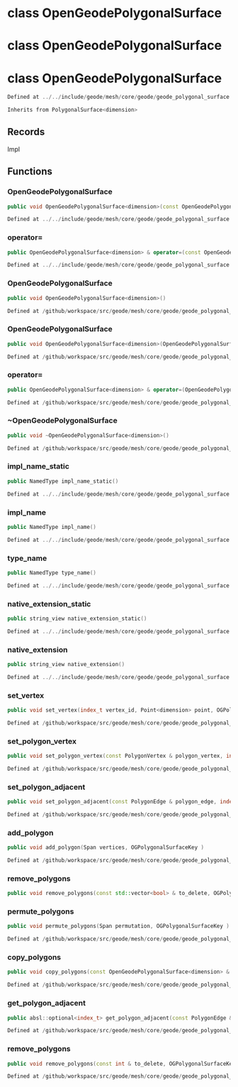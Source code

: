 # class OpenGeodePolygonalSurface

# class OpenGeodePolygonalSurface

# class OpenGeodePolygonalSurface

```cpp
Defined at ../../include/geode/mesh/core/geode/geode_polygonal_surface.h#41
```

```cpp
Inherits from PolygonalSurface<dimension>
```



## Records

Impl



## Functions

### OpenGeodePolygonalSurface

```cpp
public void OpenGeodePolygonalSurface<dimension>(const OpenGeodePolygonalSurface<dimension> & )
```

```cpp
Defined at ../../include/geode/mesh/core/geode/geode_polygonal_surface.h#43
```

### operator=

```cpp
public OpenGeodePolygonalSurface<dimension> & operator=(const OpenGeodePolygonalSurface<dimension> & )
```

```cpp
Defined at ../../include/geode/mesh/core/geode/geode_polygonal_surface.h#43
```

### OpenGeodePolygonalSurface

```cpp
public void OpenGeodePolygonalSurface<dimension>()
```

```cpp
Defined at /github/workspace/src/geode/mesh/core/geode/geode_polygonal_surface.cpp#218
```

### OpenGeodePolygonalSurface

```cpp
public void OpenGeodePolygonalSurface<dimension>(OpenGeodePolygonalSurface<dimension> && other)
```

```cpp
Defined at /github/workspace/src/geode/mesh/core/geode/geode_polygonal_surface.cpp#224
```

### operator=

```cpp
public OpenGeodePolygonalSurface<dimension> & operator=(OpenGeodePolygonalSurface<dimension> && other)
```

```cpp
Defined at /github/workspace/src/geode/mesh/core/geode/geode_polygonal_surface.cpp#232
```

### ~OpenGeodePolygonalSurface

```cpp
public void ~OpenGeodePolygonalSurface<dimension>()
```

```cpp
Defined at /github/workspace/src/geode/mesh/core/geode/geode_polygonal_surface.cpp#242
```

### impl_name_static

```cpp
public NamedType impl_name_static()
```

```cpp
Defined at ../../include/geode/mesh/core/geode/geode_polygonal_surface.h#57
```

### impl_name

```cpp
public NamedType impl_name()
```

```cpp
Defined at ../../include/geode/mesh/core/geode/geode_polygonal_surface.h#63
```

### type_name

```cpp
public NamedType type_name()
```

```cpp
Defined at ../../include/geode/mesh/core/geode/geode_polygonal_surface.h#68
```

### native_extension_static

```cpp
public string_view native_extension_static()
```

```cpp
Defined at ../../include/geode/mesh/core/geode/geode_polygonal_surface.h#73
```

### native_extension

```cpp
public string_view native_extension()
```

```cpp
Defined at ../../include/geode/mesh/core/geode/geode_polygonal_surface.h#80
```

### set_vertex

```cpp
public void set_vertex(index_t vertex_id, Point<dimension> point, OGPolygonalSurfaceKey )
```

```cpp
Defined at /github/workspace/src/geode/mesh/core/geode/geode_polygonal_surface.cpp#248
```

### set_polygon_vertex

```cpp
public void set_polygon_vertex(const PolygonVertex & polygon_vertex, index_t vertex_id, OGPolygonalSurfaceKey )
```

```cpp
Defined at /github/workspace/src/geode/mesh/core/geode/geode_polygonal_surface.cpp#297
```

### set_polygon_adjacent

```cpp
public void set_polygon_adjacent(const PolygonEdge & polygon_edge, index_t adjacent_id, OGPolygonalSurfaceKey )
```

```cpp
Defined at /github/workspace/src/geode/mesh/core/geode/geode_polygonal_surface.cpp#327
```

### add_polygon

```cpp
public void add_polygon(Span vertices, OGPolygonalSurfaceKey )
```

```cpp
Defined at /github/workspace/src/geode/mesh/core/geode/geode_polygonal_surface.cpp#306
```

### remove_polygons

```cpp
public void remove_polygons(const std::vector<bool> & to_delete, OGPolygonalSurfaceKey )
```

### permute_polygons

```cpp
public void permute_polygons(Span permutation, OGPolygonalSurfaceKey )
```

```cpp
Defined at /github/workspace/src/geode/mesh/core/geode/geode_polygonal_surface.cpp#320
```

### copy_polygons

```cpp
public void copy_polygons(const OpenGeodePolygonalSurface<dimension> & surface_mesh, OGPolygonalSurfaceKey )
```

```cpp
Defined at /github/workspace/src/geode/mesh/core/geode/geode_polygonal_surface.cpp#336
```

### get_polygon_adjacent

```cpp
public absl::optional<index_t> get_polygon_adjacent(const PolygonEdge & polygon_edge)
```

```cpp
Defined at /github/workspace/src/geode/mesh/core/geode/geode_polygonal_surface.cpp#270
```

### remove_polygons

```cpp
public void remove_polygons(const int & to_delete, OGPolygonalSurfaceKey )
```

```cpp
Defined at /github/workspace/src/geode/mesh/core/geode/geode_polygonal_surface.cpp#313
```



